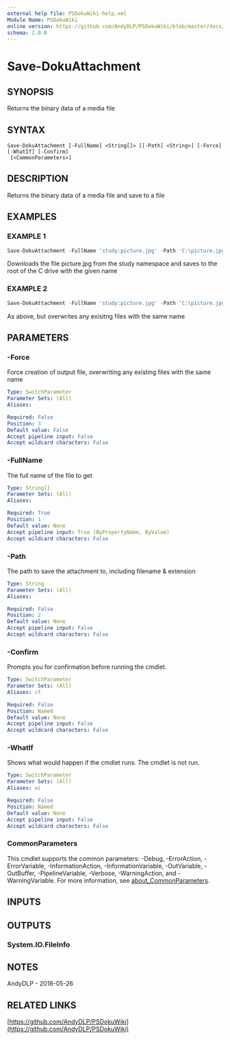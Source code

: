 ```yaml
---
external help file: PSDokuWiki-help.xml
Module Name: PSDokuWiki
online version: https://github.com/AndyDLP/PSDokuWiki/blob/master/docs/Save-DokuAttachment.md
schema: 2.0.0
---
```


# Save-DokuAttachment

## SYNOPSIS
Returns the binary data of a media file

## SYNTAX

```
Save-DokuAttachment [-FullName] <String[]> [[-Path] <String>] [-Force] [-WhatIf] [-Confirm]
 [<CommonParameters>]
```

## DESCRIPTION
Returns the binary data of a media file and save to a file

## EXAMPLES

### EXAMPLE 1
```powershell
Save-DokuAttachment -FullName 'study:picture.jpg' -Path 'C:\picture.jpg'
```

Downloads the file picture.jpg from the study namespace and saves to the root of the C drive with the given name

### EXAMPLE 2
```powershell
Save-DokuAttachment -FullName 'study:picture.jpg' -Path 'C:\picture.jpg' -Force
```

As above, but overwrites any exisitng files with the same name

## PARAMETERS

### -Force
Force creation of output file, overwriting any existing files with the same name

```yaml
Type: SwitchParameter
Parameter Sets: (All)
Aliases:

Required: False
Position: 3
Default value: False
Accept pipeline input: False
Accept wildcard characters: False
```

### -FullName
The full name of the file to get

```yaml
Type: String[]
Parameter Sets: (All)
Aliases:

Required: True
Position: 1
Default value: None
Accept pipeline input: True (ByPropertyName, ByValue)
Accept wildcard characters: False
```

### -Path
The path to save the attachment to, including filename & extension

```yaml
Type: String
Parameter Sets: (All)
Aliases:

Required: False
Position: 2
Default value: None
Accept pipeline input: False
Accept wildcard characters: False
```

### -Confirm
Prompts you for confirmation before running the cmdlet.

```yaml
Type: SwitchParameter
Parameter Sets: (All)
Aliases: cf

Required: False
Position: Named
Default value: None
Accept pipeline input: False
Accept wildcard characters: False
```

### -WhatIf
Shows what would happen if the cmdlet runs. The cmdlet is not run.

```yaml
Type: SwitchParameter
Parameter Sets: (All)
Aliases: wi

Required: False
Position: Named
Default value: None
Accept pipeline input: False
Accept wildcard characters: False
```

### CommonParameters
This cmdlet supports the common parameters: -Debug, -ErrorAction, -ErrorVariable, -InformationAction, -InformationVariable, -OutVariable, -OutBuffer, -PipelineVariable, -Verbose, -WarningAction, and -WarningVariable. For more information, see [about_CommonParameters](http://go.microsoft.com/fwlink/?LinkID=113216).

## INPUTS

## OUTPUTS

### System.IO.FileInfo
## NOTES
AndyDLP - 2018-05-26

## RELATED LINKS

[https://github.com/AndyDLP/PSDokuWiki](https://github.com/AndyDLP/PSDokuWiki)

